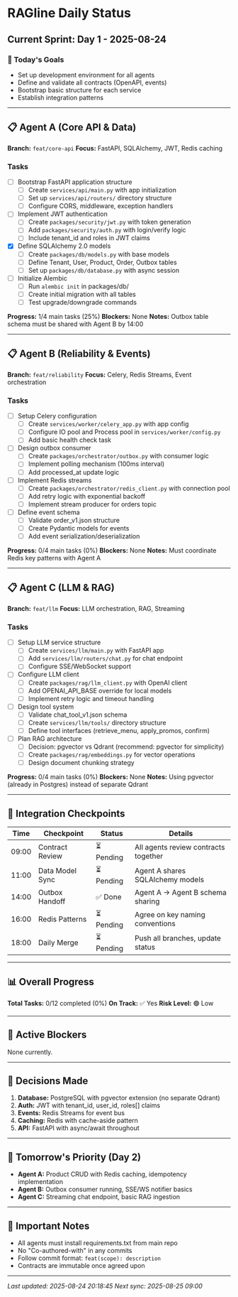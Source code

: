 # RAGline Daily Status

## Current Sprint: Day 1 - 2025-08-24

### 🎯 Today's Goals

- Set up development environment for all agents
- Define and validate all contracts (OpenAPI, events)
- Bootstrap basic structure for each service
- Establish integration patterns

---

## 📋 Agent A (Core API & Data)

**Branch:** `feat/core-api`
**Focus:** FastAPI, SQLAlchemy, JWT, Redis caching

### Tasks

- [ ] Bootstrap FastAPI application structure
  - [ ] Create `services/api/main.py` with app initialization
  - [ ] Set up `services/api/routers/` directory structure
  - [ ] Configure CORS, middleware, exception handlers
- [ ] Implement JWT authentication
  - [ ] Create `packages/security/jwt.py` with token generation
  - [ ] Add `packages/security/auth.py` with login/verify logic
  - [ ] Include tenant_id and roles in JWT claims
- [x] Define SQLAlchemy 2.0 models
  - [ ] Create `packages/db/models.py` with base models
  - [ ] Define Tenant, User, Product, Order, Outbox tables
  - [ ] Set up `packages/db/database.py` with async session
- [ ] Initialize Alembic
  - [ ] Run `alembic init` in packages/db/
  - [ ] Create initial migration with all tables
  - [ ] Test upgrade/downgrade commands

**Progress:** 1/4 main tasks (25%)
**Blockers:** None
**Notes:** Outbox table schema must be shared with Agent B by 14:00

---

## 📋 Agent B (Reliability & Events)

**Branch:** `feat/reliability`
**Focus:** Celery, Redis Streams, Event orchestration

### Tasks

- [ ] Setup Celery configuration
  - [ ] Create `services/worker/celery_app.py` with app config
  - [ ] Configure IO pool and Process pool in `services/worker/config.py`
  - [ ] Add basic health check task
- [ ] Design outbox consumer
  - [ ] Create `packages/orchestrator/outbox.py` with consumer logic
  - [ ] Implement polling mechanism (100ms interval)
  - [ ] Add processed_at update logic
- [ ] Implement Redis streams
  - [ ] Create `packages/orchestrator/redis_client.py` with connection pool
  - [ ] Add retry logic with exponential backoff
  - [ ] Implement stream producer for orders topic
- [ ] Define event schema
  - [ ] Validate order_v1.json structure
  - [ ] Create Pydantic models for events
  - [ ] Add event serialization/deserialization

**Progress:** 0/4 main tasks (0%)
**Blockers:** None
**Notes:** Must coordinate Redis key patterns with Agent A

---

## 📋 Agent C (LLM & RAG)

**Branch:** `feat/llm`
**Focus:** LLM orchestration, RAG, Streaming

### Tasks

- [ ] Setup LLM service structure
  - [ ] Create `services/llm/main.py` with FastAPI app
  - [ ] Add `services/llm/routers/chat.py` for chat endpoint
  - [ ] Configure SSE/WebSocket support
- [ ] Configure LLM client
  - [ ] Create `packages/rag/llm_client.py` with OpenAI client
  - [ ] Add OPENAI_API_BASE override for local models
  - [ ] Implement retry logic and timeout handling
- [ ] Design tool system
  - [ ] Validate chat_tool_v1.json schema
  - [ ] Create `services/llm/tools/` directory structure
  - [ ] Define tool interfaces (retrieve_menu, apply_promos, confirm)
- [ ] Plan RAG architecture
  - [ ] Decision: pgvector vs Qdrant (recommend: pgvector for simplicity)
  - [ ] Create `packages/rag/embeddings.py` for vector operations
  - [ ] Design document chunking strategy

**Progress:** 0/4 main tasks (0%)
**Blockers:** None
**Notes:** Using pgvector (already in Postgres) instead of separate Qdrant

---

## 🔄 Integration Checkpoints

| Time  | Checkpoint      | Status     | Details                              |
| ----- | --------------- | ---------- | ------------------------------------ |
| 09:00 | Contract Review | ⏳ Pending | All agents review contracts together |
| 11:00 | Data Model Sync | ⏳ Pending | Agent A shares SQLAlchemy models     |
| 14:00 | Outbox Handoff  | ✅ Done    | Agent A → Agent B schema sharing     |
| 16:00 | Redis Patterns  | ⏳ Pending | Agree on key naming conventions      |
| 18:00 | Daily Merge     | ⏳ Pending | Push all branches, update status     |

---

## 📊 Overall Progress

**Total Tasks:** 0/12 completed (0%)
**On Track:** ✅ Yes
**Risk Level:** 🟢 Low

---

## 🚧 Active Blockers

None currently.

---

## 📝 Decisions Made

1. **Database:** PostgreSQL with pgvector extension (no separate Qdrant)
2. **Auth:** JWT with tenant_id, user_id, roles[] claims
3. **Events:** Redis Streams for event bus
4. **Caching:** Redis with cache-aside pattern
5. **API:** FastAPI with async/await throughout

---

## 🔮 Tomorrow's Priority (Day 2)

- **Agent A:** Product CRUD with Redis caching, idempotency implementation
- **Agent B:** Outbox consumer running, SSE/WS notifier basics
- **Agent C:** Streaming chat endpoint, basic RAG ingestion

---

## 📌 Important Notes

- All agents must install requirements.txt from main repo
- No "Co-authored-with" in any commits
- Follow commit format: `feat(scope): description`
- Contracts are immutable once agreed upon

---

_Last updated: 2025-08-24 20:18:45_
_Next sync: 2025-08-25 09:00_
